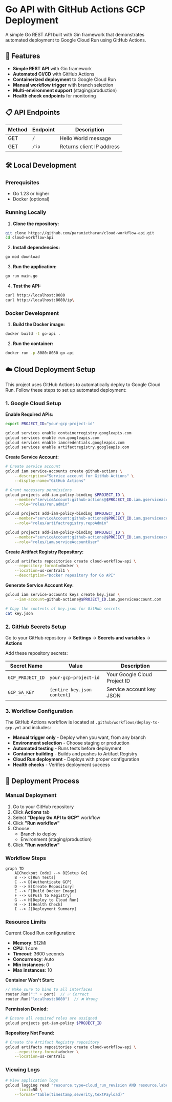 # Go API with GitHub Actions GCP Deployment

A simple Go REST API built with Gin framework that demonstrates automated deployment to Google Cloud Run using GitHub Actions.

## 🚀 Features

- **Simple REST API** with Gin framework
- **Automated CI/CD** with GitHub Actions
- **Containerized deployment** to Google Cloud Run
- **Manual workflow trigger** with branch selection
- **Multi-environment support** (staging/production)
- **Health check endpoints** for monitoring

## 📋 API Endpoints

| Method | Endpoint | Description |
|--------|----------|-------------|
| GET | `/` | Hello World message |
| GET | `/ip` | Returns client IP address |

## 🛠 Local Development

### Prerequisites
- Go 1.23 or higher
- Docker (optional)

### Running Locally

1. **Clone the repository:**
```bash
git clone https://github.com/paranietharan/cloud-workflow-api.git
cd cloud-workflow-api
```

2. **Install dependencies:**
```bash
go mod download
```

3. **Run the application:**
```bash
go run main.go
```

4. **Test the API:**
```bash
curl http://localhost:8080
curl http://localhost:8080/ip\
```

### Docker Development

1. **Build the Docker image:**
```bash
docker build -t go-api .
```

2. **Run the container:**
```bash
docker run -p 8080:8080 go-api
```

## ☁️ Cloud Deployment Setup

This project uses GitHub Actions to automatically deploy to Google Cloud Run. Follow these steps to set up automated deployment:

### 1. Google Cloud Setup

**Enable Required APIs:**
```bash
export PROJECT_ID="your-gcp-project-id"

gcloud services enable containerregistry.googleapis.com
gcloud services enable run.googleapis.com
gcloud services enable iamcredentials.googleapis.com
gcloud services enable artifactregistry.googleapis.com
```

**Create Service Account:**
```bash
# Create service account
gcloud iam service-accounts create github-actions \
    --description="Service account for GitHub Actions" \
    --display-name="GitHub Actions"

# Grant necessary permissions
gcloud projects add-iam-policy-binding $PROJECT_ID \
    --member="serviceAccount:github-actions@$PROJECT_ID.iam.gserviceaccount.com" \
    --role="roles/run.admin"

gcloud projects add-iam-policy-binding $PROJECT_ID \
    --member="serviceAccount:github-actions@$PROJECT_ID.iam.gserviceaccount.com" \
    --role="roles/artifactregistry.repoAdmin"

gcloud projects add-iam-policy-binding $PROJECT_ID \
    --member="serviceAccount:github-actions@$PROJECT_ID.iam.gserviceaccount.com" \
    --role="roles/iam.serviceAccountUser"
```

**Create Artifact Registry Repository:**
```bash
gcloud artifacts repositories create cloud-workflow-api \
    --repository-format=docker \
    --location=us-central1 \
    --description="Docker repository for Go API"
```

**Generate Service Account Key:**
```bash
gcloud iam service-accounts keys create key.json \
    --iam-account=github-actions@$PROJECT_ID.iam.gserviceaccount.com

# Copy the contents of key.json for GitHub secrets
cat key.json
```

### 2. GitHub Secrets Setup

Go to your GitHub repository → **Settings** → **Secrets and variables** → **Actions**

Add these repository secrets:

| Secret Name | Value | Description |
|-------------|-------|-------------|
| `GCP_PROJECT_ID` | `your-gcp-project-id` | Your Google Cloud Project ID |
| `GCP_SA_KEY` | `{entire key.json content}` | Service account key JSON |

### 3. Workflow Configuration

The GitHub Actions workflow is located at `.github/workflows/deploy-to-gcp.yml` and includes:

- **Manual trigger only** - Deploy when you want, from any branch
- **Environment selection** - Choose staging or production
- **Automated testing** - Runs tests before deployment
- **Container building** - Builds and pushes to Artifact Registry
- **Cloud Run deployment** - Deploys with proper configuration
- **Health checks** - Verifies deployment success

## 🔄 Deployment Process

### Manual Deployment

1. Go to your GitHub repository
2. Click **Actions** tab
3. Select **"Deploy Go API to GCP"** workflow
4. Click **"Run workflow"**
5. Choose:
   - Branch to deploy
   - Environment (staging/production)
6. Click **"Run workflow"**

### Workflow Steps

```mermaid
graph TD
    A[Checkout Code] --> B[Setup Go]
    B --> C[Run Tests]
    C --> D[Authenticate GCP]
    D --> E[Create Repository]
    E --> F[Build Docker Image]
    F --> G[Push to Registry]
    G --> H[Deploy to Cloud Run]
    H --> I[Health Check]
    I --> J[Deployment Summary]
```

### Resource Limits

Current Cloud Run configuration:
- **Memory**: 512Mi
- **CPU**: 1 core
- **Timeout**: 3600 seconds
- **Concurrency**: Auto
- **Min instances**: 0
- **Max instances**: 10

**Container Won't Start:**
```go
// Make sure to bind to all interfaces
router.Run(":" + port)  // ✅ Correct
router.Run("localhost:8080")  // ❌ Wrong
```

**Permission Denied:**
```bash
# Ensure all required roles are assigned
gcloud projects get-iam-policy $PROJECT_ID
```

**Repository Not Found:**
```bash
# Create the Artifact Registry repository
gcloud artifacts repositories create cloud-workflow-api \
    --repository-format=docker \
    --location=us-central1
```

### Viewing Logs

```bash
# View application logs
gcloud logging read "resource.type=cloud_run_revision AND resource.labels.service_name=go-api" \
    --limit=50 \
    --format="table(timestamp,severity,textPayload)"
```